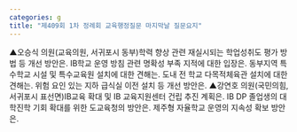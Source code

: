 ```yaml
---
categories: g
title: "제409회 1차 정례회 교육행정질문 마지막날 질문요지"
---
```

▲오승식 의원(교육의원, 서귀포시 동부)학력 향상 관련 재실시되는 학업성취도 평가 방법 등 개선 방안은. IB학교 운영 방침 관련 명확성 부족 지적에 대한 입장은. 동부지역 특수학교 시설 및 특수교육원 설치에 대한 견해는. 도내 전 학교 다목적체육관 설치에 대한 견해는. 위험 요인 있는 지하 급식실 이전 설치 등 개선 방안은. ▲강연호 의원(국민의힘, 서귀포시 표선면)IB교육 확대 및 IB 교육지원센터 건립 추진 계획은. IB DP 졸업생의 대학진학 기회 확대를 위한 도교육청의 방안은. 제주형 자율학교 운영의 지속성 확보 방안은.